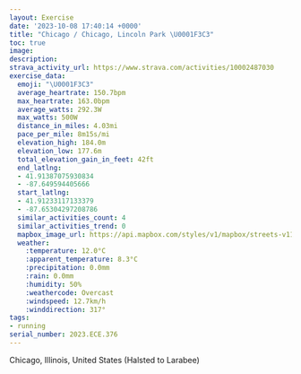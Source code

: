 ```yaml
---
layout: Exercise
date: '2023-10-08 17:40:14 +0000'
title: "Chicago / Chicago, Lincoln Park \U0001F3C3"
toc: true
image:
description:
strava_activity_url: https://www.strava.com/activities/10002487030
exercise_data:
  emoji: "\U0001F3C3"
  average_heartrate: 150.7bpm
  max_heartrate: 163.0bpm
  average_watts: 292.3W
  max_watts: 500W
  distance_in_miles: 4.03mi
  pace_per_mile: 8m15s/mi
  elevation_high: 184.0m
  elevation_low: 177.6m
  total_elevation_gain_in_feet: 42ft
  end_latlng:
  - 41.91387075930834
  - -87.649594405666
  start_latlng:
  - 41.91233117133379
  - -87.65304297208786
  similar_activities_count: 4
  similar_activities_trend: 0
  mapbox_image_url: https://api.mapbox.com/styles/v1/mapbox/streets-v11/static/path-5+787af2-1.0(ugy~Frl~uOEqKEcDC%5BGEG%3FG_%40Ac%40%3FuJI_PESEC%7DA%40ICEQBkBGsOI_AAaAIuBIs%40AU%40iKGeGBoDEiB%40q%40LqA%3Fi%40Ei%40UiAGs%40UmAE%5DByAEg%40Mi%40O%7BBHwAGuA%40%7DCO_BBEB%40ACi%40kCIq%40%3FKHHAGOKIBk%40d%40qBpA%7BAz%40sB%60AmBp%40uDbAqEx%40%7DFx%40aAReBXyA%60%40%7DH~As%40HsAFsAG%7B%40K%5B%3FYKMBWl%40IFODQEKHMb%40AZBb%40T%60Aj%40~H%40d%40AzAP~%40BXATSjAAr%40NtA%3FnAPjAJxBBZBHD%3FjDM%7CCCf%40%40NBFL%40PGzB%3F~BB~C%40j%40BNJ%3FbCeATf%40F%40zC%3FTBDFBV%3FdFF%7CQ%40F%5Cl%40BDH%40%7C%40KbA%40dBEx%40BHN%40NP%5E%40TCxBBf%40DLTNTB~DObA%3FVDDVHfD%40JHF~RY%7CCA%5C%40LBDDB%60%40%40rH),pin-s-s+e5b22e(-87.65146,41.91371),pin-s-f+89ae00(-87.64768000000005,41.9139)/auto/800x800?access_token=pk.eyJ1Ijoiam9zaGJlY2ttYW4iLCJhIjoiY205eWR2aDd1MWZ6djJrbXc4a3M0bWZleiJ9.XiG9OWkNcZk2QzjJbxLB4A
  weather:
    :temperature: 12.0°C
    :apparent_temperature: 8.3°C
    :precipitation: 0.0mm
    :rain: 0.0mm
    :humidity: 50%
    :weathercode: Overcast
    :windspeed: 12.7km/h
    :winddirection: 317°
tags:
- running
serial_number: 2023.ECE.376
---
```

Chicago, Illinois, United States (Halsted to Larabee)
